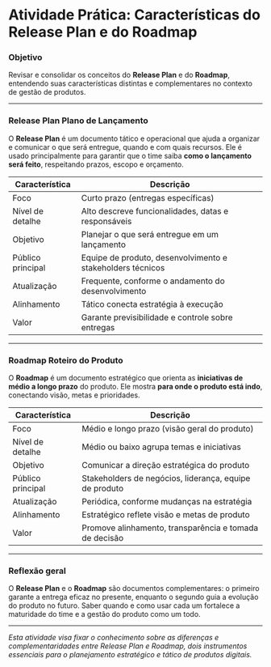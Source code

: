 # Atividade Prática: Características do Release Plan e do Roadmap

### Objetivo  
Revisar e consolidar os conceitos do **Release Plan** e do **Roadmap**, entendendo suas características distintas e complementares no contexto de gestão de produtos.

---

### Release Plan  Plano de Lançamento

O **Release Plan** é um documento tático e operacional que ajuda a organizar e comunicar o que será entregue, quando e com quais recursos. Ele é usado principalmente para garantir que o time saiba **como o lançamento será feito**, respeitando prazos, escopo e orçamento.

| Característica | Descrição |
|----------------|-----------|
| Foco | Curto prazo (entregas específicas) |
| Nível de detalhe | Alto  descreve funcionalidades, datas e responsáveis |
| Objetivo | Planejar o que será entregue em um lançamento |
| Público principal | Equipe de produto, desenvolvimento e stakeholders técnicos |
| Atualização | Frequente, conforme o andamento do desenvolvimento |
| Alinhamento | Tático  conecta estratégia à execução |
| Valor | Garante previsibilidade e controle sobre entregas |

---

### Roadmap  Roteiro do Produto

O **Roadmap** é um documento estratégico que orienta as **iniciativas de médio a longo prazo** do produto. Ele mostra **para onde o produto está indo**, conectando visão, metas e prioridades.

| Característica | Descrição |
|----------------|-----------|
| Foco | Médio e longo prazo (visão geral do produto) |
| Nível de detalhe | Médio ou baixo  agrupa temas e iniciativas |
| Objetivo | Comunicar a direção estratégica do produto |
| Público principal | Stakeholders de negócios, liderança, equipe de produto |
| Atualização | Periódica, conforme mudanças na estratégia |
| Alinhamento | Estratégico  reflete visão e metas de produto |
| Valor | Promove alinhamento, transparência e tomada de decisão |

---

### Reflexão geral  
O **Release Plan** e o **Roadmap** são documentos complementares: o primeiro garante a entrega eficaz no presente, enquanto o segundo guia a evolução do produto no futuro. Saber quando e como usar cada um fortalece a maturidade do time e a gestão do produto como um todo.

---

*Esta atividade visa fixar o conhecimento sobre as diferenças e complementaridades entre Release Plan e Roadmap, dois instrumentos essenciais para o planejamento estratégico e tático de produtos digitais.*

